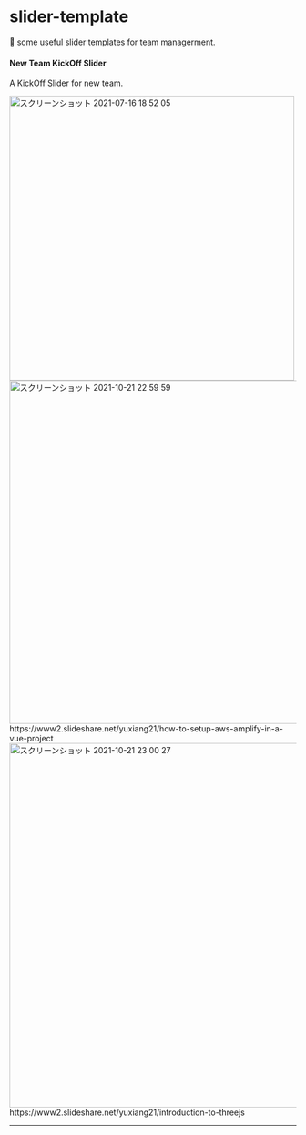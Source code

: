 # slider-template
🌟 some useful slider templates for team managerment.

#### New Team KickOff Slider
A KickOff Slider for new team.

<img width="500px" alt="スクリーンショット 2021-07-16 18 52 05" src="https://user-images.githubusercontent.com/23165804/125929223-f3f40dab-69af-4cd9-bb69-48ac1cfe429d.png">


<img width="603" alt="スクリーンショット 2021-10-21 22 59 59" src="https://user-images.githubusercontent.com/23165804/138293251-19c5ef49-621e-48d0-aeaf-bbfd4982a8c2.png">
https://www2.slideshare.net/yuxiang21/how-to-setup-aws-amplify-in-a-vue-project

<img width="640" alt="スクリーンショット 2021-10-21 23 00 27" src="https://user-images.githubusercontent.com/23165804/138293321-e317bb5d-d6d3-4fe0-aec9-48428ee59ade.png">
https://www2.slideshare.net/yuxiang21/introduction-to-threejs

***



